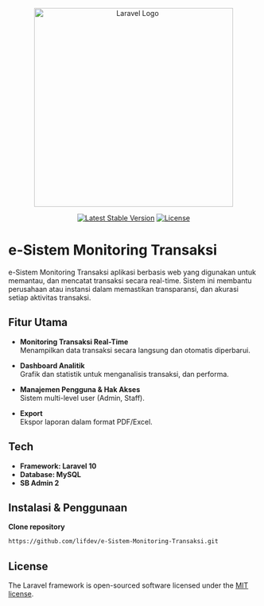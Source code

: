 <p align="center"><a href="https://laravel.com" target="_blank"><img src="https://raw.githubusercontent.com/laravel/art/master/logo-lockup/5%20SVG/2%20CMYK/1%20Full%20Color/laravel-logolockup-cmyk-red.svg" width="400" alt="Laravel Logo"></a></p>

<p align="center">
<a href="https://packagist.org/packages/laravel/framework"><img src="https://img.shields.io/packagist/v/laravel/framework" alt="Latest Stable Version"></a>
<a href="https://packagist.org/packages/laravel/framework"><img src="https://img.shields.io/packagist/l/laravel/framework" alt="License"></a>
</p>

# e-Sistem Monitoring Transaksi

e-Sistem Monitoring Transaksi aplikasi berbasis web yang digunakan untuk memantau, dan mencatat transaksi secara real-time.  Sistem ini membantu perusahaan atau instansi dalam memastikan transparansi, dan akurasi setiap aktivitas transaksi.

## Fitur Utama
- **Monitoring Transaksi Real-Time**  
  Menampilkan data transaksi secara langsung dan otomatis
  diperbarui.

- **Dashboard Analitik**  
  Grafik dan statistik untuk menganalisis transaksi, dan performa.

- **Manajemen Pengguna & Hak Akses**  
  Sistem multi-level user (Admin, Staff).

- **Export**  
  Ekspor laporan dalam format PDF/Excel.

## Tech
- **Framework: Laravel 10**
- **Database: MySQL** 
- **SB Admin 2**

## Instalasi & Penggunaan
  **Clone repository**
   ```bash
   https://github.com/lifdev/e-Sistem-Monitoring-Transaksi.git
  ```


## License
The Laravel framework is open-sourced software licensed under the [MIT license](https://opensource.org/licenses/MIT).
